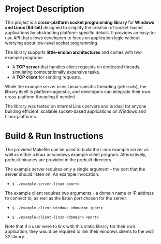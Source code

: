 # Project Description

This project is a **cross-platform socket programming library** for **Windows and Linux (64-bit)** designed to simplify the creation of socket-based applications by abstracting platform-specific details. It provides an easy-to-use API that allows developers to focus on application logic without worrying about low-level socket programming.

The library supports **little-endian architectures** and comes with two example programs: 
- A **TCP server** that handles client requests on dedicated threads, simulating computationally expensive tasks.
- A **TCP client** for sending requests.

While the example server uses Linux-specific threading (`pthreads`), the library itself is platform-agnostic, and developers can integrate their own cross-platform threading if needed.

The library was tested on internal Linux servers and is ideal for anyone building efficient, scalable socket-based applications on Windows and Linux platforms.

# Build & Run Instructions

The provided Makefile can be used to build the Linux example server as well as either a linux or windows example client program. Alternatively, prebuilt binaries are provided in the prebuilt directory. 

The example server requires only a single argument - the port that the server should listen on. An example invocation:

* `$ ./example-server-linux <port>`

The example client requires two arguments - a domain name or IP address to connect to, as well as the listen port chosen for the server:

* `$ ./example-client-windows <domain> <port>`

* `$ ./example-client-linux <domain> <port>`

Note that if a user were to link with this static library for their own application, they would be required to link their windows clients to the ws2 32 library.
